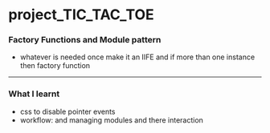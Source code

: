 # project_TIC_TAC_TOE

### Factory Functions and Module pattern

- whatever is needed once make it an IIFE and if more than one instance then factory function

_____________________________________________________________________________

### What I learnt
- css to disable pointer events
- workflow: and managing modules and there interaction